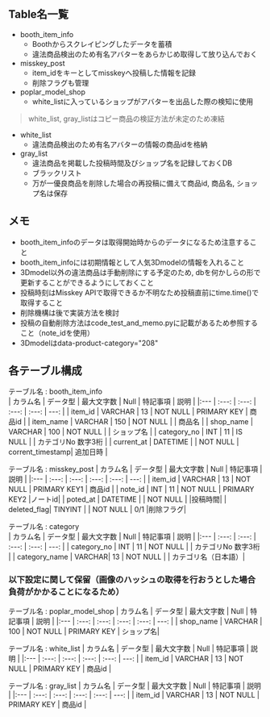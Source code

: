 ## Table名一覧
- booth_item_info
  - Boothからスクレイピングしたデータを蓄積
  - 違法商品検出のため有名アバターをあらかじめ取得して放り込んでおく
- misskey_post
  - item_idをキーとしてmisskeyへ投稿した情報を記録
  - 削除フラグも管理
- poplar_model_shop
  - white_listに入っているショップがアバターを出品した際の検知に使用
> white_list, gray_listはコピー商品の検証方法が未定のため凍結
- white_list
  - 違法商品検出のため有名アバターの情報の商品idを格納
- gray_list
  - 違法商品を掲載した投稿時間及びショップ名を記録しておくDB
  - ブラックリスト
  - 万が一優良商品を削除した場合の再投稿に備えて商品id, 商品名, ショップ名は保存

## メモ
- booth_item_infoのデータは取得開始時からのデータになるため注意すること
- booth_item_infoには初期情報として人気3Dmodelの情報を入れること
- 3Dmodel以外の違法商品は手動削除にする予定のため, dbを何かしらの形で更新することができるようにしておくこと
- 投稿時刻はMisskey APIで取得できるか不明なため投稿直前にtime.time()で取得すること
- 削除機構は後で実装方法を検討
- 投稿の自動削除方法はcode_test_and_memo.pyに記載があるため参照すること（note_idを使用）
- 3Dmodelはdata-product-category="208"


## 各テーブル構成

テーブル名 : booth_item_info         
| カラム名     | データ型  | 最大文字数      | Null     | 特記事項    | 説明 |
|:---         | :---:    | :---:          | :---:    | :---:       | ---: |
| item_id     | VARCHAR  | 13             | NOT NULL | PRIMARY KEY | 商品id |
| item_name   | VARCHAR  | 150            | NOT NULL |             | 商品名 |
| shop_name   | VARCHAR  | 100            | NOT NULL |             | ショップ名 |
| category_no | INT      | 11             | IS  NULL |             | カテゴリNo 数字3桁 |
| current_at  | DATETIME |                | NOT NULL | corrent_timestamp| 追加日時 |


テーブル名 : misskey_post
| カラム名     | データ型  | 最大文字数     | Null     | 特記事項     | 説明 |
|:---         | :---:    | :---:         | :---:    | :---:        | ---: |
| item_id     | VARCHAR  | 13            | NOT NULL | PRIMARY KEY1 | 商品id |
| note_id     | INT      | 11            | NOT NULL | PRIMARY KEY2 |ノートid|
| poted_at    | DATETIME |               | NOT NULL |              |投稿時間|
| deleted_flag| TINYINT  |               | NOT NULL | 0/1          |削除フラグ|


テーブル名 : category       
| カラム名     | データ型  | 最大文字数      | Null     | 特記事項    | 説明 |
|:---         | :---:    | :---:          | :---:    | :---:       | ---: |
| category_no | INT      | 11             | NOT NULL |             | カテゴリNo 数字3桁 |
| category_name | VARCHAR| 13             | NOT NULL |             | カテゴリ名（日本語）|

### 以下設定に関して保留（画像のハッシュの取得を行おうとした場合負荷がかかることになるため）

テーブル名 : poplar_model_shop
| カラム名     | データ型  | 最大文字数  | Null     | 特記事項     | 説明 |
|:---         | :---:    | :---:      | :---:    | :---:        | ---: |
| shop_name   | VARCHAR  |  100       | NOT NULL | PRIMARY KEY  | ショップ名|


テーブル名 : white_list
| カラム名     | データ型  | 最大文字数  | Null     | 特記事項    | 説明 |
|:---         | :---:    | :---:      | :---:    | :---:       | ---: |
| item_id     | VARCHAR  | 13         | NOT NULL | PRIMARY KEY | 商品id |


テーブル名 : gray_list
| カラム名     | データ型  | 最大文字数  | Null     | 特記事項    | 説明 |
|:---         | :---:    | :---:      | :---:    | :---:       | ---: |
| item_id     | VARCHAR  | 13         | NOT NULL | PRIMARY KEY | 商品id |


